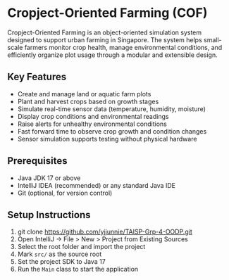 # Cropject-Oriented Farming (COF)

Cropject-Oriented Farming is an object-oriented simulation system designed to support urban farming in Singapore. The system helps small-scale farmers monitor crop health, manage environmental conditions, and efficiently organize plot usage through a modular and extensible design.

## Key Features

- Create and manage land or aquatic farm plots
- Plant and harvest crops based on growth stages
- Simulate real-time sensor data (temperature, humidity, moisture)
- Display crop conditions and environmental readings
- Raise alerts for unhealthy environmental conditions
- Fast forward time to observe crop growth and condition changes
- Sensor simulation supports testing without physical hardware

## Prerequisites

- Java JDK 17 or above
- IntelliJ IDEA (recommended) or any standard Java IDE
- Git (optional, for version control)

## Setup Instructions  

1. git clone https://github.com/yjjunnie/TAISP-Grp-4-OODP.git  
2. Open IntelliJ → File > New > Project from Existing Sources  
3. Select the root folder and import the project  
4. Mark `src/` as the source root  
5. Set the project SDK to Java 17  
6. Run the `Main` class to start the application  
